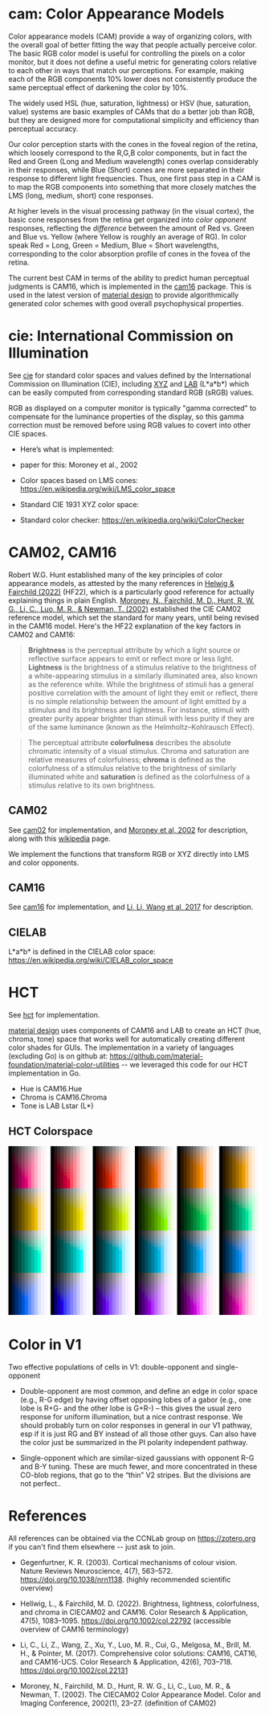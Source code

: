 # cam: Color Appearance Models

Color appearance models (CAM) provide a way of organizing colors, with the overall goal of better fitting the way that people actually perceive color.  The basic RGB color model is useful for controlling the pixels on a color monitor, but it does not define a useful metric for generating colors relative to each other in ways that match our perceptions.  For example, making each of the RGB components 10% lower does not consistently produce the same perceptual effect of darkening the color by 10%.

The widely used HSL (hue, saturation, lightness) or HSV (hue, saturation, value) systems are basic examples of CAMs that do a better job than RGB, but they are designed more for computational simplicity and efficiency than perceptual accuracy.

Our color perception starts with the cones in the foveal region of the retina, which loosely correspond to the R,G,B color components, but in fact the Red and Green (Long and Medium wavelength) cones overlap considerably in their responses, while Blue (Short) cones are more separated in their response to different light frequencies.  Thus, one first pass step in a CAM is to map the RGB components into something that more closely matches the LMS (long, medium, short) cone responses.

At higher levels in the visual processing pathway (in the visual cortex), the basic cone responses from the retina get organized into *color opponent* responses, reflecting the *difference* between the amount of Red vs. Green and Blue vs. Yellow (where Yellow is roughly an average of RG). In color speak Red = Long, Green = Medium, Blue = Short wavelengths, corresponding to the color absorption profile of cones in the fovea of the retina.

The current best CAM in terms of the ability to predict human perceptual judgments is CAM16, which is implemented in the [cam16](cam16) package.  This is used in the latest version of [material design](https://material.io/blog/science-of-color-design) to provide algorithmically generated color schemes with good overall psychophysical properties.

# cie: International Commission on Illumination

See [cie](cie) for standard color spaces and values defined by the International Commission on Illumination (CIE), including [XYZ](https://en.wikipedia.org/wiki/CIE_1931_color_space) and [LAB](https://en.wikipedia.org/wiki/CIELAB_color_space) (L\*a\*b\*) which can be easily computed from corresponding standard RGB (sRGB) values.

RGB as displayed on a computer monitor is typically "gamma corrected" to compensate for the luminance properties of the display, so this gamma correction must be removed before using RGB values to covert into other CIE spaces.

* Here’s what is implemented: 

* paper for this: Moroney et al., 2002

* Color spaces based on LMS cones: https://en.wikipedia.org/wiki/LMS_color_space

* Standard CIE 1931 XYZ color space: 

* Standard color checker: https://en.wikipedia.org/wiki/ColorChecker

# CAM02, CAM16

Robert W.G. Hunt established many of the key principles of color appearance models, as attested by the many references in [Helwig & Fairchild (2022)](#references) (HF22), which is a particularly good reference for actually explaining things in plain English.  [Moroney, N., Fairchild, M. D., Hunt, R. W. G., Li, C., Luo, M. R., & Newman, T. (2002)](#references) established the CIE CAM02 reference model, which set the standard for many years, until being revised in the CAM16 model.  Here's the HF22 explanation of the key factors in CAM02 and CAM16:

> **Brightness** is the perceptual attribute by which a light source or reflective surface appears to emit or reflect more or less light.  **Lightness** is the brightness of a stimulus relative to the brightness of a white-appearing stimulus in a similarly illuminated area, also known as the reference white.  While the brightness of stimuli has a general positive correlation with the amount of light they emit or reflect, there is no simple relationship between the amount of light emitted by a stimulus and its brightness and lightness. For instance, stimuli with greater purity appear brighter than stimuli with less purity if they are of the same luminance (known as the Helmholtz–Kohlrausch Effect).

> The perceptual attribute **colorfulness** describes the absolute chromatic intensity of a visual stimulus. Chroma and saturation are relative measures of colorfulness; **chroma** is defined as the colorfulness of a stimulus relative to the brightness of similarly illuminated white and **saturation** is defined as the colorfulness of a stimulus relative to its own brightness.

## CAM02

See [cam02](cam02) for implementation, and [Moroney et al, 2002](#references) for description, along with this [wikipedia](https://en.wikipedia.org/wiki/CIECAM02) page.

We implement the functions that transform RGB or XYZ directly into LMS and color opponents.

## CAM16

See [cam16](cam16) for implementation, and [Li, Li, Wang et al, 2017](#references) for description.

## CIELAB

L\*a\*b\* is defined in the CIELAB color space: https://en.wikipedia.org/wiki/CIELAB_color_space

# HCT

See [hct](hct) for implementation.

[material design](https://material.io/blog/science-of-color-design) uses components of CAM16 and LAB to create an HCT (hue, chroma, tone) space that works well for automatically creating different color shades for GUIs.  The implementation in a variety of languages (excluding Go) is on github at: https://github.com/material-foundation/material-color-utilities -- we leveraged this code for our HCT implementation in Go.

* Hue is CAM16.Hue
* Chroma is CAM16.Chroma
* Tone is LAB Lstar (L\*)

## HCT Colorspace

![hct colorspace](hct/testdata/hctspace.png)

# Color in V1

Two effective populations of cells in V1: double-opponent and single-opponent

* Double-opponent are most common, and define an edge in color space (e.g., R-G edge) by having offset opposing lobes of a gabor (e.g., one lobe is R+G- and the other lobe is G+R-) – this gives the usual zero response for uniform illumination, but a nice contrast response. We should probably turn on color responses in general in our V1 pathway, esp if it is just RG and BY instead of all those other guys. Can also have the color just be summarized in the PI polarity independent pathway.

* Single-opponent which are similar-sized gaussians with opponent R-G and B-Y tuning. These are much fewer, and more concentrated in these CO-blob regions, that go to the “thin” V2 stripes. But the divisions are not perfect..

# References

All references can be obtained via the CCNLab group on https://zotero.org if you can't find them elsewhere -- just ask to join.

* Gegenfurtner, K. R. (2003). Cortical mechanisms of colour vision. Nature Reviews Neuroscience, 4(7), 563–572. https://doi.org/10.1038/nrn1138.  (highly recommended scientific overview)

* Hellwig, L., & Fairchild, M. D. (2022). Brightness, lightness, colorfulness, and chroma in CIECAM02 and CAM16. Color Research & Application, 47(5), 1083–1095. https://doi.org/10.1002/col.22792  (accessible overview of CAM16 terminology)

* Li, C., Li, Z., Wang, Z., Xu, Y., Luo, M. R., Cui, G., Melgosa, M., Brill, M. H., & Pointer, M. (2017). Comprehensive color solutions: CAM16, CAT16, and CAM16-UCS. Color Research & Application, 42(6), 703–718. https://doi.org/10.1002/col.22131

* Moroney, N., Fairchild, M. D., Hunt, R. W. G., Li, C., Luo, M. R., & Newman, T. (2002). The CIECAM02 Color Appearance Model. Color and Imaging Conference, 2002(1), 23–27.  (definition of CAM02)


